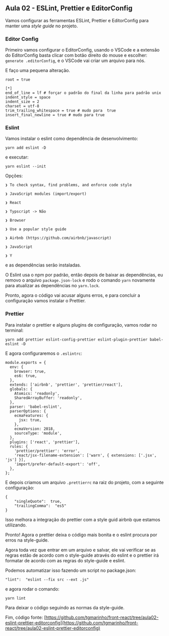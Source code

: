 ## Aula 02 - ESLint, Prettier e EditorConfig

Vamos configurar as ferramentas ESLint, Prettier e EditorConfig para manter uma *style guide* no projeto.

### Editor Config

Primeiro vamos configurar o EditorConfig, usando o VSCode e a extensão do EditorConfig basta clicar com botão direito do mouse e escolher: `generate .editorConfig`, e o VSCode vai criar um arquivo para nós.

E faço uma pequena alteração.

```
root = true

[*]
end_of_line = lf # forçar o padrão do final da linha para padrão unix
indent_style = space
indent_size = 2
charset = utf-8
trim_trailing_whitespace = true # mudo para  true
insert_final_newline = true # mudo para true

```

### Eslint

Vamos instalar o eslint como dependência de desenvolvimento:

```
yarn add eslint -D
```

e executar:

```
yarn eslint --init
```

Opções:

```
❯ To check syntax, find problems, and enforce code style

❯ JavaScript modules (import/export)

❯ React

❯ Typscript -> Não

❯ Browser

❯ Use a popular style guide

❯ Airbnb (https://github.com/airbnb/javascript)

❯ JavaScript

❯ Y
```

e as dependências serão instaladas.

O Eslint usa o npm por padrão, então depois de baixar as dependências, eu removo o arquivo `package.json-lock` e rodo o comando `yarn` novamente para atualizar as dependências no `yarn.lock`.

Pronto, agora o código vai acusar alguns erros, e para concluir a configuração vamos instalar o Prettier.

### Prettier

Para instalar o prettier e alguns plugins de configuração, vamos rodar no terminal:

```
yarn add prettier eslint-config-prettier eslint-plugin-prettier babel-eslint -D
```

E agora configuraremos o `.eslintrc`:

```
module.exports = {
  env: {
    browser: true,
    es6: true,
  },
  extends: ['airbnb', 'prettier', 'prettier/react'],
  globals: {
    Atomics: 'readonly',
    SharedArrayBuffer: 'readonly',
  },
  parser: 'babel-eslint',
  parserOptions: {
    ecmaFeatures: {
      jsx: true,
    },
    ecmaVersion: 2018,
    sourceType: 'module',
  },
  plugins: ['react', 'prettier'],
  rules: {
    'prettier/prettier': 'error',
    'react/jsx-filename-extension': ['warn', { extensions: ['.jsx', 'js'] }],
    'import/prefer-default-export': 'off',
  },
};
```

E depois criamos um arquivo `.prettierrc` na raiz do projeto, com a seguinte configuração:

```
{
	"singleQuote":  true,
	"trailingComma":  "es5"
}
```

Isso melhora a integração do prettier com a style guid airbnb que estamos utilizando.

Pronto! Agora o prettier deixa o código mais bonita e o eslint procura por erros na style-guide.

Agora toda vez que entrar em um arquivo e salvar, ele vai verificar se as regras estão de acordo com o style-guide através do eslint e o prettier irá formatar de acordo com as regras do style-guide e eslint.

Podemos automatizar isso fazendo um script no package.json:

```
"lint":  "eslint --fix src --ext .js"
```

e agora rodar o comando:

```
yarn lint
```

Para deixar o código seguindo as normas da style-guide.



Fim, código fonte: [https://github.com/tgmarinho/front-react/tree/aula02-eslint-prettier-editorconfig](https://github.com/tgmarinho/front-react/tree/aula02-eslint-prettier-editorconfig)
